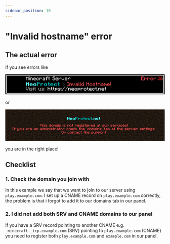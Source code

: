 ```yaml
---
sidebar_position: 10
---
```


# "Invalid hostname" error

## The actual error

If you see errors like

![Invalid hostname error](./../../static/img/invalidhostname.png)

or

![Invalid hostname kick error](./../../static/img/invalidhostname2.png)

you are in the right place!

## Checklist

### 1. Check the domain you join with

In this example we say that we want to join to our server using `play.example.com`.
I set up a CNAME record on `play.example.com` correctly, the problem is that i forgot to add
it to our domains tab in our panel. 

### 2. I did not add both SRV and CNAME domains to our panel

If you have a SRV record pointing to another CNAME e.g. `_minecraft._tcp.example.com` (SRV)
pointing to `play.example.com` (CNAME) you need to register both `play.example.com` and `example.com`
in our panel.